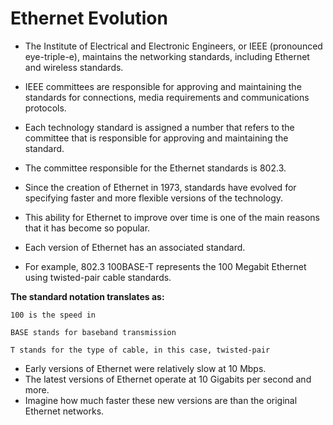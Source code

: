 # Ethernet Evolution

- The Institute of Electrical and Electronic Engineers, or IEEE (pronounced eye-triple-e), maintains the networking standards, including Ethernet and wireless standards. 

- IEEE committees are responsible for approving and maintaining the standards for connections, media requirements and communications protocols. 

- Each technology standard is assigned a number that refers to the committee that is responsible for approving and maintaining the standard. 
- The committee responsible for the Ethernet standards is 802.3.

- Since the creation of Ethernet in 1973, standards have evolved for specifying faster and more flexible versions of the technology. 
- This ability for Ethernet to improve over time is one of the main reasons that it has become so popular. 
- Each version of Ethernet has an associated standard. 
- For example, 802.3 100BASE-T represents the 100 Megabit Ethernet using twisted-pair cable standards. 

**The standard notation translates as:**

    100 is the speed in 
    
    BASE stands for baseband transmission
    
    T stands for the type of cable, in this case, twisted-pair
    
- Early versions of Ethernet were relatively slow at 10 Mbps. 
- The latest versions of Ethernet operate at 10 Gigabits per second and more. 
- Imagine how much faster these new versions are than the original Ethernet networks.

